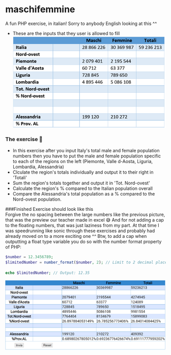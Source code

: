 # maschifemmine

A fun PHP exercise, in italian! Sorry to anybody English looking at this ^^  
 - These are the inputs that they user is allowed to fill
![](./imgs/input.png)  
### The exercise 💪  
 - In this exercise after you input Italy's total male and female population numbers then you have to put the male and female population specific to each of the regions on the left (Piemonte, Valle d-Aosta, Liguria, Lombardia, Alessandria)
 -  Clculate the region's totals individually and output it to their right in 'Totali'
 -  Sum the region's totals together and output it in 'Tot. Nord-ovest'
 -  Calculate the region's % compared to the Italian population overall
 -  Compare the Alessandria's total population as a % compared to the Nord-ovest population.

###Finished Exercise should look like this  
Forgive the no spacing between the large numbers like the previous picture, that was the preview our teacher made in excel 😅
And for not adding a cap to the floating numbers, that was just laziness from my part. At that time I was speedrunning like sonic through these exercises and probably had already moved on to a more exciting one ^^
Btw, to add a cap when outputting a float type variable you do so with the number format property of PHP:
```php
$number = 12.3456789;
$limitedNumber = number_format($number, 2); // Limit to 2 decimal places

echo $limitedNumber; // Output: 12.35
```
![](./imgs/total.png)  
